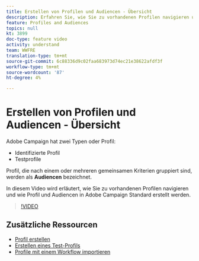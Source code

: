 ```yaml
---
title: Erstellen von Profilen und Audiencen - Übersicht
description: Erfahren Sie, wie Sie zu vorhandenen Profilen navigieren und wie Sie in Adobe Campaign Standard Profil und Audiencen erstellen.
feature: Profiles and Audiences
topics: null
kt: 3899
doc-type: feature video
activity: understand
team: WWFRE
translation-type: tm+mt
source-git-commit: 6c88336d9c02faa683973d74ec21e38622afdf3f
workflow-type: tm+mt
source-wordcount: '87'
ht-degree: 4%

---
```



# Erstellen von Profilen und Audiencen - Übersicht

Adobe Campaign hat zwei Typen oder Profil:

* Identifizierte Profil
* Testprofile

Profil, die nach einem oder mehreren gemeinsamen Kriterien gruppiert sind, werden als **Audiencen** bezeichnet.

In diesem Video wird erläutert, wie Sie zu vorhandenen Profilen navigieren und wie Profil und Audiencen in Adobe Campaign Standard erstellt werden.

>[!VIDEO](https://video.tv.adobe.com/v/18463/?quality=12)

## Zusätzliche Ressourcen

* [Profil erstellen](/help/profiles-and-audiences/creating-a-profile.md)
* [Erstellen eines Test-Profils](/help/profiles-and-audiences/test-profiles.md)
* [Profile mit einem Workflow importieren](/help/managing-processes-and-data/importing-profiles.md)
